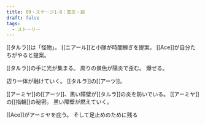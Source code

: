 ```yaml
---
title: 09・ステージ1-8：意志・前
draft: false
tags:
  - ストーリー
---
```

[[タルラ]]は「怪物」。
[[ニアール]]と小隊が時間稼ぎを提案。
[[Ace]]が自分たちがやると提案。

[[タルラ]]の手に光が集まる。
周りの景色が陽炎で歪む。
爆ぜる。

辺り一体が融けていく。
[[タルラ]]の[[アーツ]]。

[[アーミヤ]]の[[アーツ]]、黒い障壁が[[タルラ]]の炎を防いでいる。
[[アーミヤ]]の[[指輪]]の秘密。
黒い障壁が燃えていく。

[[Ace]]がアーミヤを庇う。
そして足止めのために残る
